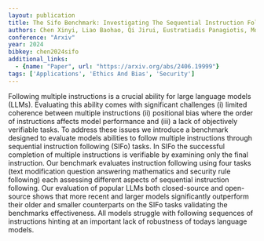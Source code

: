 ```yaml
---
layout: publication
title: The Sifo Benchmark: Investigating The Sequential Instruction Following Ability Of Large Language Models
authors: Chen Xinyi, Liao Baohao, Qi Jirui, Eustratiadis Panagiotis, Monz Christof, Bisazza Arianna, De Rijke Maarten
conference: "Arxiv"
year: 2024
bibkey: chen2024sifo
additional_links:
  - {name: "Paper", url: "https://arxiv.org/abs/2406.19999"}
tags: ['Applications', 'Ethics And Bias', 'Security']
---
```

Following multiple instructions is a crucial ability for large language models (LLMs). Evaluating this ability comes with significant challenges (i) limited coherence between multiple instructions (ii) positional bias where the order of instructions affects model performance and (iii) a lack of objectively verifiable tasks. To address these issues we introduce a benchmark designed to evaluate models abilities to follow multiple instructions through sequential instruction following (SIFo) tasks. In SIFo the successful completion of multiple instructions is verifiable by examining only the final instruction. Our benchmark evaluates instruction following using four tasks (text modification question answering mathematics and security rule following) each assessing different aspects of sequential instruction following. Our evaluation of popular LLMs both closed-source and open-source shows that more recent and larger models significantly outperform their older and smaller counterparts on the SIFo tasks validating the benchmarks effectiveness. All models struggle with following sequences of instructions hinting at an important lack of robustness of todays language models.
